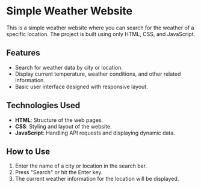 # Simple Weather Website

This is a simple weather website where you can search for the weather of a specific location. The project is built using only HTML, CSS, and JavaScript.

## Features

- Search for weather data by city or location.
- Display current temperature, weather conditions, and other related information.
- Basic user interface designed with responsive layout.

## Technologies Used

- **HTML**: Structure of the web pages.
- **CSS**: Styling and layout of the website.
- **JavaScript**: Handling API requests and displaying dynamic data.

## How to Use

1. Enter the name of a city or location in the search bar.
2. Press "Search" or hit the Enter key.
3. The current weather information for the location will be displayed.
